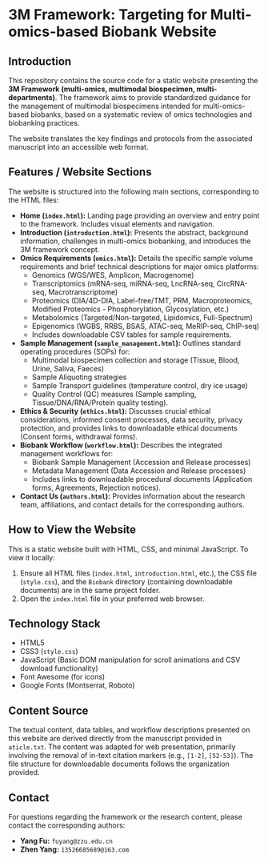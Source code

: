 # 3M Framework: Targeting for Multi-omics-based Biobank Website

## Introduction

This repository contains the source code for a static website presenting the **3M Framework (multi-omics, multimodal biospecimen, multi-departments)**. The framework aims to provide standardized guidance for the management of multimodal biospecimens intended for multi-omics-based biobanks, based on a systematic review of omics technologies and biobanking practices.

The website translates the key findings and protocols from the associated manuscript  into an accessible web format.

## Features / Website Sections

The website is structured into the following main sections, corresponding to the HTML files:

*   **Home (`index.html`):** Landing page providing an overview and entry point to the framework. Includes visual elements and navigation.
*   **Introduction (`introduction.html`):** Presents the abstract, background information, challenges in multi-omics biobanking, and introduces the 3M framework concept.
*   **Omics Requirements (`omics.html`):** Details the specific sample volume requirements and brief technical descriptions for major omics platforms:
    *   Genomics (WGS/WES, Amplicon, Macrogenome)
    *   Transcriptomics (mRNA-seq, miRNA-seq, LncRNA-seq, CircRNA-seq, Macrotranscriptome)
    *   Proteomics (DIA/4D-DIA, Label-free/TMT, PRM, Macroproteomics, Modified Proteomics - Phosphorylation, Glycosylation, etc.)
    *   Metabolomics (Targeted/Non-targeted, Lipidomics, Full-Spectrum)
    *   Epigenomics (WGBS, RRBS, BSAS, ATAC-seq, MeRIP-seq, ChIP-seq)
    *   Includes downloadable CSV tables for sample requirements.
*   **Sample Management (`sample_management.html`):** Outlines standard operating procedures (SOPs) for:
    *   Multimodal biospecimen collection and storage (Tissue, Blood, Urine, Saliva, Faeces)
    *   Sample Aliquoting strategies
    *   Sample Transport guidelines (temperature control, dry ice usage)
    *   Quality Control (QC) measures (Sample sampling, Tissue/DNA/RNA/Protein quality testing).
*   **Ethics & Security (`ethics.html`):** Discusses crucial ethical considerations, informed consent processes, data security, privacy protection, and provides links to downloadable ethical documents (Consent forms, withdrawal forms).
*   **Biobank Workflow (`workflow.html`):** Describes the integrated management workflows for:
    *   Biobank Sample Management (Accession and Release processes)
    *   Metadata Management (Data Accession and Release processes)
    *   Includes links to downloadable procedural documents (Application forms, Agreements, Rejection notices).
*   **Contact Us (`authors.html`):** Provides information about the research team, affiliations, and contact details for the corresponding authors.

## How to View the Website

This is a static website built with HTML, CSS, and minimal JavaScript. To view it locally:

1.  Ensure all HTML files (`index.html`, `introduction.html`, etc.), the CSS file (`style.css`), and the `Biobank` directory (containing downloadable documents) are in the same project folder.
2.  Open the `index.html` file in your preferred web browser.

## Technology Stack

*   HTML5
*   CSS3 (`style.css`)
*   JavaScript (Basic DOM manipulation for scroll animations and CSV download functionality)
*   Font Awesome (for icons)
*   Google Fonts (Montserrat, Roboto)

## Content Source

The textual content, data tables, and workflow descriptions presented on this website are derived directly from the manuscript provided in `aticle.txt`. The content was adapted for web presentation, primarily involving the removal of in-text citation markers (e.g., `[1-2]`, `[52-53]`). The file structure for downloadable documents follows the organization provided.

## Contact

For questions regarding the framework or the research content, please contact the corresponding authors:

*   **Yang Fu:** `fuyang@zzu.edu.cn`
*   **Zhen Yang:** `13526685689@163.com` 